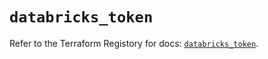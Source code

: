 # `databricks_token`

Refer to the Terraform Registory for docs: [`databricks_token`](https://registry.terraform.io/providers/databricks/databricks/1.30.0/docs/resources/token).
